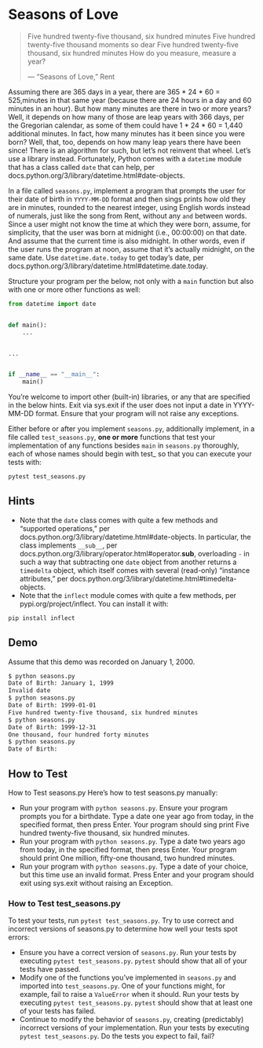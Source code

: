 # Seasons of Love

>Five hundred twenty-five thousand, six hundred minutes
Five hundred twenty-five thousand moments so dear
Five hundred twenty-five thousand, six hundred minutes
How do you measure, measure a year?
>
> — “Seasons of Love,” Rent 

Assuming there are 365 days in a year, there are 365 * 24 * 60 = 525,minutes in that same year (because there are 24 hours in a day and 60 minutes in an hour). But how many minutes are there in two or more years? Well, it depends on how many of those are leap years with 366 days, per the Gregorian calendar, as some of them could have 1 * 24 * 60 = 1,440 additional minutes. In fact, how many minutes has it been since you were born? Well, that, too, depends on how many leap years there have been since! There is an algorithm for such, but let’s not reinvent that wheel. Let’s use a library instead. Fortunately, Python comes with a `datetime` module that has a class called `date` that can help, per docs.python.org/3/library/datetime.html#date-objects.

In a file called `seasons.py`, implement a program that prompts the user for their date of birth in `YYYY-MM-DD` format and then sings prints how old they are in minutes, rounded to the nearest integer, using English words instead of numerals, just like the song from Rent, without any `and` between words. Since a user might not know the time at which they were born, assume, for simplicity, that the user was born at midnight (i.e., 00:00:00) on that date. And assume that the current time is also midnight. In other words, even if the user runs the program at noon, assume that it’s actually midnight, on the same date. Use `datetime.date.today` to get today’s date, per docs.python.org/3/library/datetime.html#datetime.date.today.

Structure your program per the below, not only with a `main` function but also with one or more other functions as well:

```python
from datetime import date


def main():
    ...


...


if __name__ == "__main__":
    main()
```

You’re welcome to import other (built-in) libraries, or any that are specified in the below hints. Exit via sys.exit if the user does not input a date in YYYY-MM-DD format. Ensure that your program will not raise any exceptions.

Either before or after you implement `seasons.py`, additionally implement, in a file called `test_seasons.py`, **one or more** functions that test your implementation of any functions besides `main` in `seasons.py` thoroughly, each of whose names should begin with test_ so that you can execute your tests with:

```python
pytest test_seasons.py
```


## Hints

- Note that the `date` class comes with quite a few methods and “supported operations,” per docs.python.org/3/library/datetime.html#date-objects. In particular, the class implements `__sub__`, per docs.python.org/3/library/operator.html#operator.__sub__, overloading `-` in such a way that subtracting one `date` object from another returns a `timedelta` object, which itself comes with several (read-only) “instance attributes,” per docs.python.org/3/library/datetime.html#timedelta-objects.
- Note that the `inflect` module comes with quite a few methods, per pypi.org/project/inflect. You can install it with:

```bash
pip install inflect
```

## Demo

Assume that this demo was recorded on January 1, 2000.

```bash
$ python seasons.py                                                             
Date of Birth: January 1, 1999                                                  
Invalid date                                                                    
$ python seasons.py                                                             
Date of Birth: 1999-01-01                                                       
Five hundred twenty-five thousand, six hundred minutes                          
$ python seasons.py                                                             
Date of Birth: 1999-12-31                                                       
One thousand, four hundred forty minutes                                        
$ python seasons.py                                                             
Date of Birth: 
```

## How to Test

How to Test seasons.py
Here’s how to test seasons.py manually:

- Run your program with `python seasons.py`. Ensure your program prompts you for a birthdate. Type a date one year ago from today, in the specified format, then press Enter. Your program should sing print Five hundred twenty-five thousand, six hundred minutes.
- Run your program with `python seasons.py`. Type a date two years ago from today, in the specified format, then press Enter. Your program should print One million, fifty-one thousand, two hundred minutes.
- Run your program with `python seasons.py`. Type a date of your choice, but this time use an invalid format. Press Enter and your program should exit using sys.exit without raising an Exception.


### How to Test test_seasons.py

To test your tests, run `pytest test_seasons.py`. Try to use correct and incorrect versions of seasons.py to determine how well your tests spot errors:

- Ensure you have a correct version of `seasons.py`. Run your tests by executing `pytest test_seasons.py`. `pytest` should show that all of your tests have passed.
- Modify one of the functions you’ve implemented in `seasons.py` and imported into `test_seasons.py`. One of your functions might, for example, fail to raise a `ValueError` when it should. Run your tests by executing `pytest test_seasons.py`. `pytest` should show that at least one of your tests has failed.
- Continue to modify the behavior of `seasons.py`, creating (predictably) incorrect versions of your implementation. Run your tests by executing `pytest test_seasons.py`. Do the tests you expect to fail, fail?